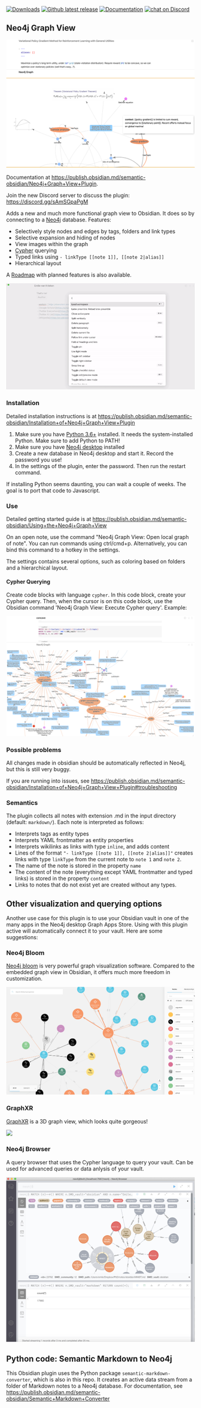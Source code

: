 
<p align="left">
    <a href="https://github.com/HEmile/obsidian-neo4j-graph-view/releases">
        <img src="https://img.shields.io/github/downloads/HEmile/obsidian-neo4j-graph-view/total.svg"
            alt="Downloads" width="110"></a> 
    <a href="https://github.com/HEmile/obsidian-neo4j-graph-view/releases">
        <img src="https://img.shields.io/github/v/release/HEmile/obsidian-neo4j-graph-view"
            alt="Github latest release" width="100"></a>
   <a href="https://publish.obsidian.md/semantic-obsidian/Neo4j+Graph+View+Plugin">
        <img src="https://img.shields.io/badge/docs-Obsidian-blue"
            alt="Documentation" width="100"></a>
    <a href="https://discord.gg/sAmSGpaPgM">
        <img src="https://img.shields.io/discord/794500624163143720?logo=discord"
            alt="chat on Discord" width="120"></a>
</p>

## Neo4j Graph View
![](https://raw.githubusercontent.com/HEmile/obsidian-neo4j-graph-view/main/neo4j-graph-view/resources/styled_screenshot.png)

Documentation at https://publish.obsidian.md/semantic-obsidian/Neo4j+Graph+View+Plugin. 

Join the new Discord server to discuss the plugin: https://discord.gg/sAmSGpaPgM

Adds a new and much more functional graph view to Obsidian. It does so by connecting
to a [Neo4j](https://neo4j.com/) database. Features:
- Selectively style nodes and edges by tags, folders and link types
- Selective expansion and hiding of nodes
- View images within the graph
- [Cypher](https://neo4j.com/developer/cypher/) querying
- Typed links using `- linkType [[note 1]], [[note 2|alias]]`
- Hierarchical layout

A [Roadmap](https://publish.obsidian.md/semantic-obsidian/Roadmap) with planned features is also available.

![](https://raw.githubusercontent.com/HEmile/obsidian-neo4j-graph-view/main/neo4j-graph-view/resources/obsidian%20neo4j%20plugin.gif)

### Installation
Detailed installation instructions is at https://publish.obsidian.md/semantic-obsidian/Installation+of+Neo4j+Graph+View+Plugin
1. Make sure you have [Python 3.6+](https://www.python.org/downloads/) installed. It needs the system-installed Python. Make sure to add Python to PATH!
2. Make sure you have [Neo4j desktop](https://neo4j.com/download/) installed
4. Create a new database in Neo4j desktop and start it. Record the password you use!
5. In the settings of the plugin, enter the password. Then run the restart command.

If installing Python seems daunting, you can wait a couple of weeks. The goal is to port that code to Javascript.

### Use
Detailed getting started guide is at https://publish.obsidian.md/semantic-obsidian/Using+the+Neo4j+Graph+View

On an open note, use the command "Neo4j Graph View: Open local graph of note". You can run commands using ctrl/cmd+p. Alternatively, you can bind this command to a hotkey in the settings.

The settings contains several options, such as coloring based on folders and a hierarchical layout. 

#### Cypher Querying
Create code blocks with language `cypher`. In this code block, create your Cypher query. Then, when the cursor is on this
code block, use the Obsidian command 'Neo4j Graph View: Execute Cypher query'. Example: 

![](https://raw.githubusercontent.com/HEmile/obsidian-neo4j-graph-view/main/neo4j-graph-view/resources/cypher_querying.png)


### Possible problems
All changes made in obsidian should be automatically reflected in Neo4j, but this is still very buggy. 

If you are running into issues, see https://publish.obsidian.md/semantic-obsidian/Installation+of+Neo4j+Graph+View+Plugin#troubleshooting
### Semantics
The plugin collects all notes with extension .md in the input directory (default: `markdown/`). Each note is interpreted as follows:
- Interprets tags as entity types
- Interprets YAML frontmatter as entity properties
- Interprets wikilinks as links with type `inline`, and adds content
- Lines of the format `"- linkType [[note 1]], [[note 2|alias]]"` creates links with type `linkType` from the current note to `note 1` and `note 2`.
- The name of the note is stored in the property `name`
- The content of the note (everything except YAML frontmatter and typed links) is stored in the property `content`
- Links to notes that do not exist yet are created without any types.


## Other visualization and querying options
Another use case for this plugin is to use your Obsidian vault in one of the many apps in the Neo4j desktop
Graph Apps Store. Using with this plugin active will automatically connect it to your vault. Here are some suggestions:
### Neo4j Bloom
[Neo4j bloom](https://neo4j.com/product/bloom/) is very powerful graph visualization software. Compared to the embedded
graph view in Obsidian, it offers much more freedom in customization.

![](https://raw.githubusercontent.com/HEmile/obsidian-neo4j-graph-view/main/neo4j-graph-view/resources/bloom_screenshot.jpg)

  
### GraphXR
[GraphXR](https://www.kineviz.com/) is a 3D graph view, which looks quite gorgeous!

![](https://raw.githubusercontent.com/HEmile/obsidian-neo4j-graph-view/main/neo4j-graph-view/resources/graphxr.gif)


### Neo4j Browser
A query browser that uses the Cypher language to query your vault. Can be used for advanced queries or data anlysis of
your vault. 

![](https://raw.githubusercontent.com/HEmile/obsidian-neo4j-graph-view/main/neo4j-graph-view/resources/browser_screenshot.png)


## Python code: Semantic Markdown to Neo4j
This Obsidian plugin uses the Python package `semantic-markdown-converter`, which is also in this repo. 
It creates an active data stream from a folder of Markdown notes to a Neo4j database. 
For documentation, see https://publish.obsidian.md/semantic-obsidian/Semantic+Markdown+Converter
